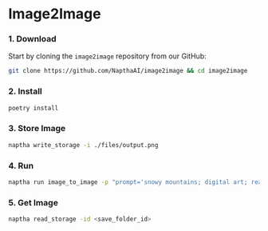 # Image2Image

### 1. Download​
Start by cloning the `image2image` repository from our GitHub:
```bash
git clone https://github.com/NapthaAI/image2image && cd image2image
```

### 2. Install
```bash
poetry install
```

### 3. Store Image
```bash
naptha write_storage -i ./files/output.png
```

### 4. Run
```bash
naptha run image_to_image -p "prompt='snowy mountains; digital art; realistic' input_dir=<folder_id>"
```

### 5. Get Image
```bash
naptha read_storage -id <save_folder_id>
```
